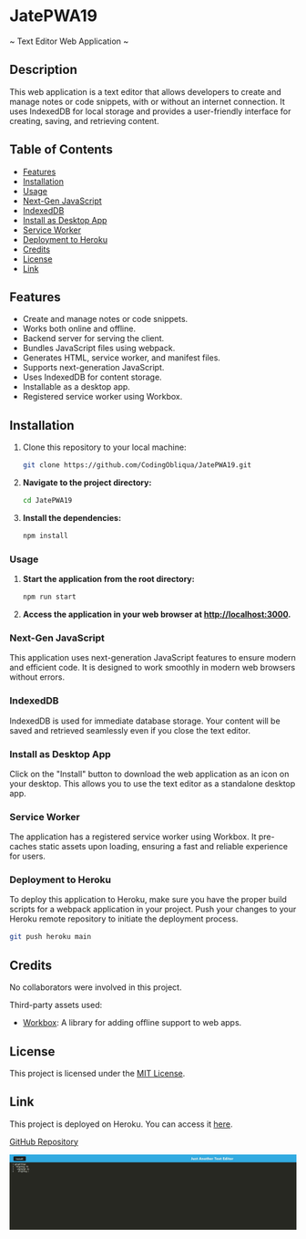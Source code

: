 # JatePWA19
~ Text Editor Web Application ~

## Description
This web application is a text editor that allows developers to create and manage notes or code snippets, with or without an internet connection. It uses IndexedDB for local storage and provides a user-friendly interface for creating, saving, and retrieving content.

## Table of Contents
- [Features](#features)
- [Installation](#installation)
- [Usage](#usage)
- [Next-Gen JavaScript](#next-gen-javascript)
- [IndexedDB](#indexeddb)
- [Install as Desktop App](#install-as-desktop-app)
- [Service Worker](#service-worker)
- [Deployment to Heroku](#deployment-to-heroku)
- [Credits](#Credits)
- [License](#License)
- [Link](Link)

## Features
- Create and manage notes or code snippets.
- Works both online and offline.
- Backend server for serving the client.
- Bundles JavaScript files using webpack.
- Generates HTML, service worker, and manifest files.
- Supports next-generation JavaScript.
- Uses IndexedDB for content storage.
- Installable as a desktop app.
- Registered service worker using Workbox.

## Installation
1. Clone this repository to your local machine:
   ```bash
   git clone https://github.com/CodingObliqua/JatePWA19.git
2. **Navigate to the project directory:**

    ```bash
    cd JatePWA19
    ```

3. **Install the dependencies:**

    ```bash
    npm install
    ```

### Usage

1. **Start the application from the root directory:**

    ```bash
    npm run start
    ```

2. **Access the application in your web browser at [http://localhost:3000](http://localhost:3000).**

### Next-Gen JavaScript

This application uses next-generation JavaScript features to ensure modern and efficient code. It is designed to work smoothly in modern web browsers without errors.

### IndexedDB

IndexedDB is used for immediate database storage. Your content will be saved and retrieved seamlessly even if you close the text editor.

### Install as Desktop App

Click on the "Install" button to download the web application as an icon on your desktop. This allows you to use the text editor as a standalone desktop app.

### Service Worker

The application has a registered service worker using Workbox. It pre-caches static assets upon loading, ensuring a fast and reliable experience for users.

### Deployment to Heroku

To deploy this application to Heroku, make sure you have the proper build scripts for a webpack application in your project. Push your changes to your Heroku remote repository to initiate the deployment process.

```bash
git push heroku main
```

## Credits

No collaborators were involved in this project.

Third-party assets used:

- [Workbox](https://workboxjs.org/): A library for adding offline support to web apps.

## License

This project is licensed under the [MIT License](LICENSE).

## Link


This project is deployed on Heroku. You can access it [here](https://vast-lake-50168-e236f3d95a80.herokuapp.com/).

[GitHub Repository](https://github.com/CodingObliqua/JatePWA19)

![My Project Logo](/client/src/images/jatepic.JPG)